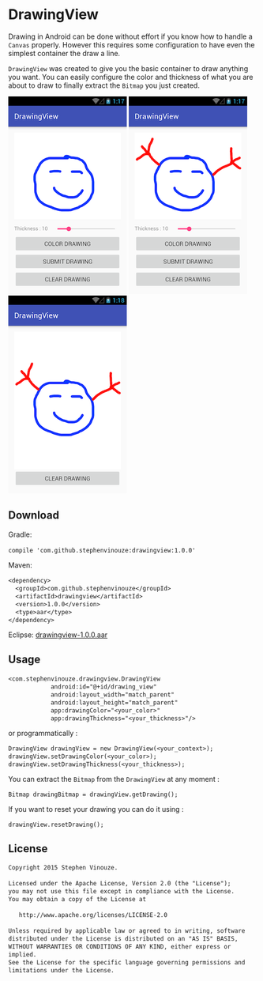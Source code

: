 # DrawingView
Drawing in Android can be done without effort if you know how to handle a `Canvas` properly. However this requires some configuration to have even the simplest container the draw a line.

`DrawingView` was created to give you the basic container to draw anything you want. You can easily configure the color and thickness of what you are about to draw to finally extract the `Bitmap` you just created.

![alt tag](art/device-2015-11-21-141710.png)
![alt tag](art/device-2015-11-21-141800.png)
![alt tag](art/device-2015-11-21-141811.png)

## Download

Gradle:

``
compile 'com.github.stephenvinouze:drawingview:1.0.0'
``

Maven:

```
<dependency>
  <groupId>com.github.stephenvinouze</groupId>
  <artifactId>drawingview</artifactId>
  <version>1.0.0</version>
  <type>aar</type>
</dependency>
```

Eclipse: [drawingview-1.0.0.aar](https://github.com/StephenVinouze/DrawingView/releases/download/1.0.0/drawingview-1.0.0.aar)

## Usage

```
<com.stephenvinouze.drawingview.DrawingView
            android:id="@+id/drawing_view"
            android:layout_width="match_parent"
            android:layout_height="match_parent"
            app:drawingColor="<your_color>"
            app:drawingThickness="<your_thickness>"/>
```

or programmatically :

```
DrawingView drawingView = new DrawingView(<your_context>);
drawingView.setDrawingColor(<your_color>);
drawingView.setDrawingThickness(<your_thickness>);
```

You can extract the `Bitmap` from the `DrawingView` at any moment :

```
Bitmap drawingBitmap = drawingView.getDrawing();
```

If you want to reset your drawing you can do it using :

```
drawingView.resetDrawing();
```

## License

```
Copyright 2015 Stephen Vinouze.

Licensed under the Apache License, Version 2.0 (the "License");
you may not use this file except in compliance with the License.
You may obtain a copy of the License at

   http://www.apache.org/licenses/LICENSE-2.0

Unless required by applicable law or agreed to in writing, software
distributed under the License is distributed on an "AS IS" BASIS,
WITHOUT WARRANTIES OR CONDITIONS OF ANY KIND, either express or implied.
See the License for the specific language governing permissions and
limitations under the License.
```
